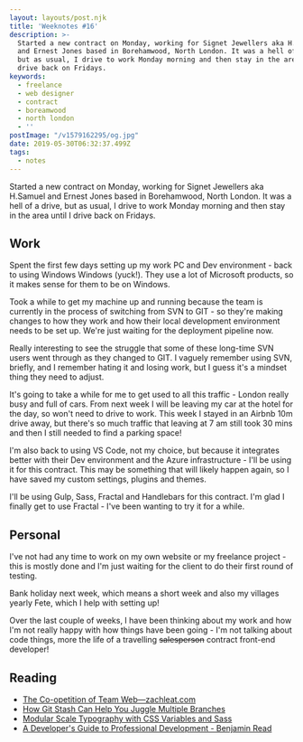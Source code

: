 ```yaml
---
layout: layouts/post.njk
title: 'Weeknotes #16'
description: >-
  Started a new contract on Monday, working for Signet Jewellers aka H.Samuel
  and Ernest Jones based in Borehamwood, North London. It was a hell of a drive,
  but as usual, I drive to work Monday morning and then stay in the area until I
  drive back on Fridays.
keywords:
  - freelance
  - web designer
  - contract
  - boreamwood
  - north london
  - ''
postImage: "/v1579162295/og.jpg"
date: 2019-05-30T06:32:37.499Z
tags:
  - notes
---
```

Started a new contract on Monday, working for Signet Jewellers aka H.Samuel and Ernest Jones based in Borehamwood, North London. It was a hell of a drive, but as usual, I drive to work Monday morning and then stay in the area until I drive back on Fridays.

## Work
Spent the first few days setting up my work PC and Dev environment - back to using Windows Windows (yuck!).  They use a lot of Microsoft products, so it makes sense for them to be on Windows.

Took a while to get my machine up and running because the team is currently in the process of switching from SVN to GIT - so they're making changes to how they work and how their local development environment needs to be set up. We're just waiting for the deployment pipeline now.

Really interesting to see the struggle that some of these long-time SVN users went through as they changed to GIT. I vaguely remember using SVN, briefly, and I remember hating it and losing work, but I guess it's a mindset thing they need to adjust.

It's going to take a while for me to get used to all this traffic - London really busy and full of cars. From next week I will be leaving my car at the hotel for the day, so won't need to drive to work. This week I stayed in an Airbnb 10m drive away, but there's so much traffic that leaving at 7 am still took 30 mins and then I still needed to find a parking space!

I'm also back to using VS Code, not my choice, but because it integrates better with their Dev environment and the Azure infrastructure - I'll be using it for this contract. This may be something that will likely happen again, so I have saved my custom settings, plugins and themes.

I'll be using Gulp, Sass, Fractal and Handlebars for this contract. I'm glad I finally get to use Fractal - I've been wanting to try it for a while.

## Personal
I've not had any time to work on my own website or my freelance project - this is mostly done and I'm just waiting for the client to do their first round of testing.

Bank holiday next week, which means a short week and also my villages yearly Fete, which I help with setting up!

Over the last couple of weeks, I have been thinking about my work and how I'm not really happy with how things have been going - I'm not talking about code things, more the life of a travelling ~~salesperson~~ contract front-end developer!

## Reading
- [The Co-opetition of Team Web—zachleat.com](https://www.zachleat.com/web/team-web/ "The Co-opetition of Team Web—zachleat.com")
- [How Git Stash Can Help You Juggle Multiple Branches](https://css-irl.info/how-git-stash-can-help-you-juggle-multiple-branches/ "How Git Stash Can Help You Juggle Multiple Branches")
- [Modular Scale Typography with CSS Variables and Sass](https://www.rawkblog.com/2018/05/modular-scale-typography-with-css-variables-and-sass/ "Modular Scale Typography with CSS Variables and Sass")
- [A Developer's Guide to Professional Development - Benjamin Read](https://deliciousreverie.co.uk/post/developers-guide-professional-development/ "A Developer's Guide to Professional Development - Benjamin Read")
